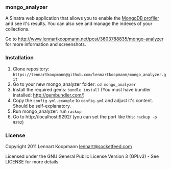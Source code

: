 ### mongo_analyzer
A Sinatra web application that allows you to enable the
[MongoDB profiler](http://www.mongodb.org/display/DOCS/Optimization#Optimization-UsingtheProfiler)
and see it's results. You can also see and manage the indexes of your collections.

Go to http://www.lennartkoopmann.net/post/3603788835/mongo-analyzer for more information and screenshots.

### Installation
 1. Clone repository: `https://lennartkoopmann@github.com/lennartkoopmann/mongo_analyzer.git`
 2. Go to your new mongo_analyzer folder: `cd mongo_analyzer`
 3. Install the required gems: `bundle install` (You must have bundler installed: http://gembundler.com/)
 4. Copy the `config.yml.example` to `config.yml` and adjust it's content. Should be self-explanatory.
 5. Run mongo_analyzer: run `rackup`
 6. Go to http://localhost:9292/ (you can set the port like this: `rackup -p 9292`)

### License
Copyright 2011 Lennart Koopmann <lennart@socketfeed.com>

Licensed under the GNU General Public License Version 3 (GPLv3) - See LICENSE for more details.
